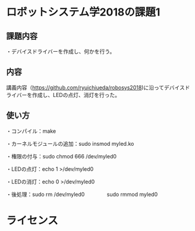 # ロボットシステム学2018の課題1

## 課題内容
・デバイスドライバーを作成し、何かを行う。

## 内容
講義内容（https://github.com/ryuichiueda/robosys2018)に沿ってデバイスドライバーを作成し、LEDの点灯、消灯を行った。

## 使い方
・コンパイル：make

・カーネルモジュールの追加：sudo insmod myled.ko

・権限の付与：sudo chmod 666 /dev/myled0

・LEDの点灯：echo 1 >/dev/myled0

・LEDの消灯：echo 0 >/dev/myled0

・後処理：sudo rm /dev/myled0
　　　　sudo rmmod myled0

# ライセンス
